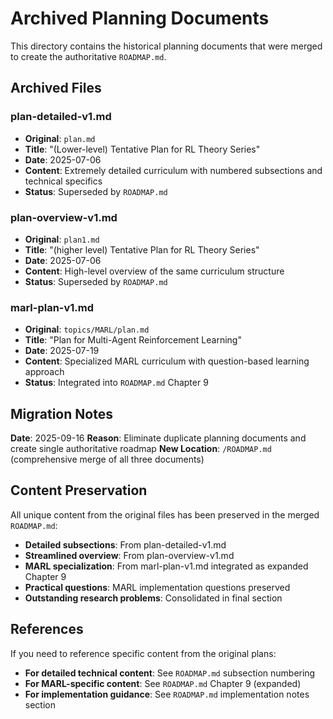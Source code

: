 # Archived Planning Documents

This directory contains the historical planning documents that were merged to create the authoritative `ROADMAP.md`.

## Archived Files

### plan-detailed-v1.md
- **Original**: `plan.md`
- **Title**: "(Lower-level) Tentative Plan for RL Theory Series"
- **Date**: 2025-07-06
- **Content**: Extremely detailed curriculum with numbered subsections and technical specifics
- **Status**: Superseded by `ROADMAP.md`

### plan-overview-v1.md
- **Original**: `plan1.md`
- **Title**: "(higher level) Tentative Plan for RL Theory Series"
- **Date**: 2025-07-06
- **Content**: High-level overview of the same curriculum structure
- **Status**: Superseded by `ROADMAP.md`

### marl-plan-v1.md
- **Original**: `topics/MARL/plan.md`
- **Title**: "Plan for Multi-Agent Reinforcement Learning"
- **Date**: 2025-07-19
- **Content**: Specialized MARL curriculum with question-based learning approach
- **Status**: Integrated into `ROADMAP.md` Chapter 9

## Migration Notes

**Date**: 2025-09-16
**Reason**: Eliminate duplicate planning documents and create single authoritative roadmap
**New Location**: `/ROADMAP.md` (comprehensive merge of all three documents)

## Content Preservation

All unique content from the original files has been preserved in the merged `ROADMAP.md`:

- **Detailed subsections**: From plan-detailed-v1.md
- **Streamlined overview**: From plan-overview-v1.md
- **MARL specialization**: From marl-plan-v1.md integrated as expanded Chapter 9
- **Practical questions**: MARL implementation questions preserved
- **Outstanding research problems**: Consolidated in final section

## References

If you need to reference specific content from the original plans:
- **For detailed technical content**: See `ROADMAP.md` subsection numbering
- **For MARL-specific content**: See `ROADMAP.md` Chapter 9 (expanded)
- **For implementation guidance**: See `ROADMAP.md` implementation notes section